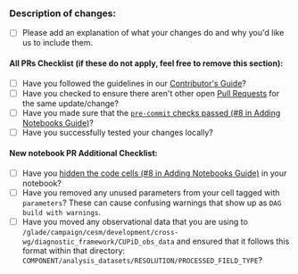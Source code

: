 ### Description of changes:
* [ ] Please add an explanation of what your changes do and why you'd like us to include them.

#### All PRs Checklist (if these do not apply, feel free to remove this section):
* [ ] Have you followed the guidelines in our [Contributor's Guide](https://ncar.github.io/CUPiD/ContributorGuide.html)?
* [ ] Have you checked to ensure there aren't other open [Pull Requests](../../../pulls) for the same update/change?
* [ ] Have you made sure that the [`pre-commit` checks passed (#8 in Adding Notebooks Guide)](https://ncar.github.io/CUPiD/addingnotebookstocollection.html)?
* [ ] Have you successfully tested your changes locally?

#### New notebook PR Additional Checklist:
* [ ] Have you [hidden the code cells (#8 in Adding Notebooks Guide)](https://ncar.github.io/CUPiD/addingnotebookstocollection.html) in your notebook?
* [ ] Have you removed any unused parameters from your cell tagged with `parameters`? These can cause confusing warnings that show up as `DAG build with warnings`.
* [ ] Have you moved any observational data that you are using to `/glade/campaign/cesm/development/cross-wg/diagnostic_framework/CUPiD_obs_data` and ensured that it follows this format within that directory: `COMPONENT/analysis_datasets/RESOLUTION/PROCESSED_FIELD_TYPE`?

